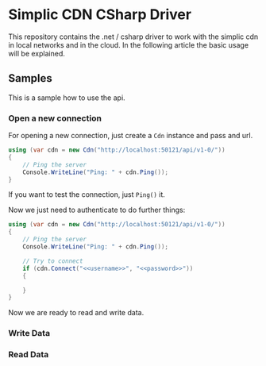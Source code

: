 Simplic CDN CSharp Driver
===

This repository contains the .net / csharp driver to work with the simplic cdn in local networks and in the cloud.
In the following article the basic usage will be explained.

## Samples

This is a sample how to use the api.

### Open a new connection

For opening a new connection, just create a `Cdn` instance and pass and url.

```csharp
using (var cdn = new Cdn("http://localhost:50121/api/v1-0/"))
{
    // Ping the server
    Console.WriteLine("Ping: " + cdn.Ping());
}
```

If you want to test the connection, just `Ping()` it.

Now we just need to authenticate to do further things:

```csharp
using (var cdn = new Cdn("http://localhost:50121/api/v1-0/"))
{
    // Ping the server
    Console.WriteLine("Ping: " + cdn.Ping());

	// Try to connect
	if (cdn.Connect("<<username>>", "<<password>>"))
    {

	}
}
```

Now we are ready to read and write data.

### Write Data

### Read Data



